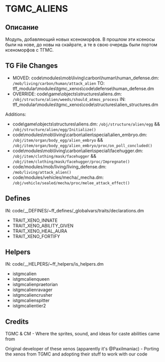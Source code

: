 # TGMC_ALIENS

## Описание

Модуль, добавляющий новых ксеноморфов. В прошлом эти ксеносы были на нове, до новы на скайрате, а те в свою очередь были портом ксеноморфов с ТГМС.

## TG File Changes

- MOVED:
 code\modules\mob\living\carbon\human\human_defense.dm: `/mob/living/carbon/human/attack_alien`
 TO:
 tff_modular\modules\tgmc_xenos\code\defense\human_defense.dm
- OVERRIDE: code\game\objects\structures\aliens.dm: `/obj/structure/alien/weeds/should_atmos_process`
 IN:
 tff_modular\modules\tgmc_xenos\code\structures\alien_structures.dm

Additions:

- code\game\objects\structures\aliens.dm: `/obj/structure/alien/egg` && `/obj/structure/alien/egg/Initialize()`
- code\modules\mob\living\carbon\alien\special\alien_embryo.dm: `/obj/item/organ/body_egg/alien_embryo` && `/obj/item/organ/body_egg/alien_embryo/proc/on_poll_concluded()`
- code\modules\mob\living\carbon\alien\special\facehugger.dm: `/obj/item/clothing/mask/facehugger` && `/obj/item/clothing/mask/facehugger/proc/Impregnate()`
- code/modules/mob/living/living_defense.dm: `/mob/living/attack_alien()`
- code/modules/vehicles/mecha/_mecha.dm: `/obj/vehicle/sealed/mecha/proc/melee_attack_effect()`

## Defines

IN: code/__DEFINES/~ff_defines/_globalvars/traits/declarations.dm

- TRAIT_XENO_INNATE
- TRAIT_XENO_ABILITY_GIVEN
- TRAIT_XENO_HEAL_AURA
- TRAIT_XENO_FORTIFY

## Helpers

IN: code/__HELPERS/~ff_helpers/is_helpers.dm

- istgmcalien
- istgmcalienqueen
- istgmcalienpraetorian
- istgmcalienravager
- istgmcaliencrusher
- istgmcalienspitter
- istgmcalientier2

## Credits

TGMC & CM - Where the sprites, sound, and ideas for caste abilities came from

Original developer of these xenos (apparently it's @Paxilmaniac) - Porting the xenos from TGMC and adopting their stuff to work with our code
